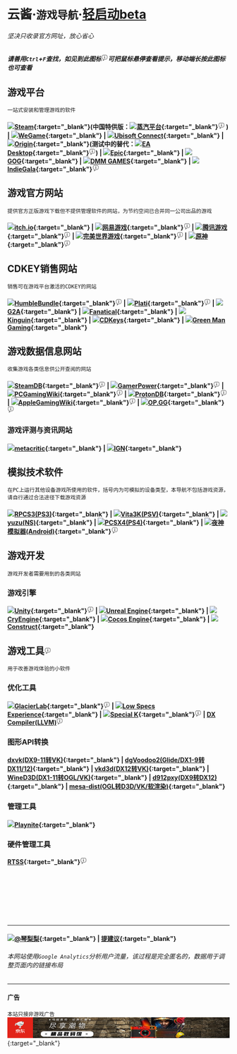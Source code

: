 # 云酱·`游戏导航`·[轻启动beta](SilentLaunch.md)
###### 坚决只收录官方网址，放心省心
##### 请善用`Ctrl`+`F`查找，如见到此图标<img src="res/info.svg" height="15" title="我是一个提示">可把鼠标悬停查看提示，移动端长按此图标也可查看


## 游戏平台
`一站式安装和管理游戏的软件`  
#### <img src="https://store.steampowered.com/favicon.ico" height="20">[Steam](https://store.steampowered.com/){:target="_blank"}(中国特供版：<img src="https://store.steamchina.com/favicon.ico" height="20">[蒸汽平台](https://store.steamchina.com/){:target="_blank"}<img src="res/info.svg" height="15" title="外区Steam账号也可以绑定蒸汽平台享受国区特价，跨区省钱两不误"> ) | <img src="https://www.wegame.com.cn/favicon.ico" height="20">[WeGame](https://www.wegame.com.cn/){:target="_blank"} | <img src="https://ubistatic-a.akamaihd.net/0123/PROD/static/images/favicon.svg" height="20">[Ubisoft Connect](https://ubisoftconnect.com/){:target="_blank"} | <img src="https://www.origin.com/favicon.ico" height="20">[Origin](https://www.origin.com/){:target="_blank"}(测试中的替代：<img src="https://media.contentapi.ea.com/content/dam/eacom/en-us/common/october-ea-ring.png" height="20">[EA Desktop](https://www.ea.com/ea-app-beta){:target="_blank"}<img src="res/info.svg" height="15" title="这玩意现在不大稳定，不推荐">) | <img src="https://marketplace-website-node-launcher-prod.ol.epicgames.com/ue/marketplace/static/logo-epic.svg" height="20">[Epic](https://www.epicgames.com/){:target="_blank"} | <img src="https://www.gog.com/favicon.ico" height="20">[GOG](https://www.gog.com/){:target="_blank"} | <img src="https://p.dmm.com/p/general/favicon.ico" height="20">[DMM GAMES](http://www.dmm.com/netgame/top/guide/playerguide_html/=/ch_navi=/){:target="_blank"} | <img src="https://www.indiegalacdn.com/website/commons/logo/logo-dark.png" height="20">[IndieGala](https://www.indiegala.com/){:target="_blank"}<img src="res/info.svg" height="15" title="虽然该网站也售卖CDKEY，但其提供了一个独立于其他平台的客户端软件">   


## 游戏官方网站
`提供官方正版游戏下载但不提供管理软件的网站，为节约空间已合并同一公司出品的游戏`  
#### <img src="https://itch.io/favicon.ico" height="20">[itch.io](https://itch.io/){:target="_blank"} | <img src="https://dingyue.ws.126.net/2020/0612/84eaeb19p00qbt1jk000vc0008g008gm.png" height="20">[网易游戏](https://game.163.com/){:target="_blank"}<img src="res/info.svg" height="15" title="页面右上角有游戏列表，巧用Ctrl+F快速查找"> | <img src="https://game.qq.com/favicon.ico" height="20">[腾讯游戏](https://game.qq.com/web201910/introduce.html){:target="_blank"}<img src="res/info.svg" height="15" title="大部分腾讯游戏独立下载都会捆绑WeGame，建议直接下载WeGame"> | <img src="https://games.wanmei.com/favicon.ico" height="20">[完美世界游戏](https://games.wanmei.com/){:target="_blank"}<img src="res/info.svg" height="15" title="点击顶栏游戏展开全部游戏列表，完美电竞平台也从这里下载，CSGO和DOTA2国服请去蒸汽平台下载"> | <img src="https://ys.mihoyo.com/main/favicon.ico" height="20">[原神](https://ys.mihoyo.com/main/){:target="_blank"}<img src="res/info.svg" height="15" title="使用Epic安装也是可以的">  


## CDKEY销售网站
`销售可在游戏平台激活的CDKEY的网站`
#### <img src="https://humblebundle-a.akamaihd.net/static/hashed/46cf2ed85a0641bfdc052121786440c70da77d75.png" height="20">[HumbleBundle](https://www.humblebundle.com/){:target="_blank"}<img src="res/info.svg" height="15" title="该网站同时也独立提供正版游戏的下载"> | <img src="https://plati.ru/favicon.ico" height="20">[Plati](https://plati.ru/){:target="_blank"}<img src="res/info.svg" height="15" title="支持支付宝。该网站也提供游戏账号交易，请认真辨别是CDKEY还是账号！"> | <img src="https://www.g2a.com/static/assets/apple-touch-icon.png" height="20">[G2A](https://www.g2a.com/){:target="_blank"} | <img src="https://cdn.fanatical.com/production/icons/android-chrome-192x192.png" height="20">[Fanatical](https://www.fanatical.com/){:target="_blank"} | <img src="https://static.kinguin.net/madka/7.104.2/images/icons/icon_180x180.png" height="20">[Kinguin](https://www.kinguin.net/){:target="_blank"} | <img src="https://cdn.cdkeys.com/media/favicon/default/cdkeys_fav.jpg" height="20">[CDKeys](https://www.cdkeys.com/){:target="_blank"} | <img src="https://images.greenmangaming.com/static/favicon.ico" height="20">[Green Man Gaming](https://www.greenmangaming.com/){:target="_blank"}  


## 游戏数据信息网站
`收集游戏各类信息供公开查阅的网站`
#### <img src="https://steamdb.info/favicon.ico" height="20">[SteamDB](https://steamdb.info/){:target="_blank"}<img src="res/info.svg" height="15" title="提供Steam平台的各类游戏数据"> | <img src="https://www.gamerpower.com/favicon/apple-touch-icon.png" height="20">[GamerPower](https://www.gamerpower.com/){:target="_blank"}<img src="res/info.svg" height="15" title="提供游戏限免资讯"> | <img src="https://static.pcgamingwiki.com/favicons/pcgamingwiki.png" height="20">[PCGamingWiki](https://www.pcgamingwiki.com/wiki/Home){:target="_blank"}<img src="res/info.svg" height="15" title="提供游戏运行疑难解答，包括优化技巧"> | <img src="https://www.protondb.com/sites/protondb/images/favicon.ico" height="20">[ProtonDB](https://www.protondb.com/){:target="_blank"}<img src="res/info.svg" height="15" title="提供Proton游戏兼容性数据"> | <img src="https://static.pcgamingwiki.com/favicons/applegamingwiki.png" height="20">[AppleGamingWiki](https://www.applegamingwiki.com/wiki/Home){:target="_blank"}<img src="res/info.svg" height="15" title="提供Apple Silicon芯片的游戏兼容性数据"> | <img src="https://www.op.gg/favicon.ico?5" height="20">[OP.GG](https://www.op.gg/){:target="_blank"}<img src="res/info.svg" height="15" title="提供LOL数据和资讯">  

### 游戏评测与资讯网站
#### <img src="https://www.metacritic.com/MC_favicon.png" height="20">[metacritic](https://www.metacritic.com/game){:target="_blank"} | <img src="https://kraken.ignimgs.com/favicon.ico" height="20">[IGN](https://www.ign.com/){:target="_blank"}  


## 模拟技术软件
`在PC上运行其他设备游戏所使用的软件，括号内为可模拟的设备类型，本导航不包括游戏资源，请自行通过合法途径下载游戏资源`
#### <img src="https://rpcs3.net/img/meta/favicon/196.png" height="20">[RPCS3(PS3)](https://rpcs3.net/){:target="_blank"}   | <img src="https://vita3k.org/favicon.ico" height="20">[Vita3K(PSV)](https://vita3k.org/){:target="_blank"} | <img src="https://yuzu-emu.org/favicon.ico" height="20">[yuzu(NS)](https://yuzu-emu.org/){:target="_blank"}   | <img src="https://github.com/ps4emurepo.png?s=20" height="20">[PCSX4(PS4)](https://pcsx4.com/){:target="_blank"} | <img src="https://res02.noxgroup.com/noxplayer/2021/09/static/img/images/92d64a31.png" height="20">[夜神模拟器(Android)](https://en.bignox.com/){:target="_blank"}<img src="res/info.svg" height="15" title="英文版没广告，别切回中文">  


## 游戏开发
`游戏开发者需要用到的各类网站`
### 游戏引擎
#### <img src="https://store.unity.com/themes/store/build/images/ui/unity-logo-black.svg" height="20">[Unity](https://unity.com/){:target="_blank"}<img src="res/info.svg" height="15" title="请不要使用中国大陆IP访问以免下到广告特供版"> | <img src="https://docs.unrealengine.com/4.27/Include/Images/site_icon.png" height="20">[Unreal Engine](https://www.unrealengine.com/){:target="_blank"} | <img src="https://www.cryengine.com/favicon.ico" height="20">[CryEngine](https://www.cryengine.com/){:target="_blank"} | <img src="https://www.cocos.com/wp-content/themes/cocos_en/image/apple-touch-icon.png" height="20">[Cocos Engine](https://www.cocos.com/){:target="_blank"} | <img src="https://construct-static.com/images/v931/r/global/construct-3-logo_v43.png" height="20">[Construct](https://www.construct.net/){:target="_blank"}  


## 游戏工具<img src="res/info.svg" height="15" title="你还可以去PCGamingWiki寻找更多实用的工具">
`用于改善游戏体验的小软件`
### 优化工具
#### <img src="https://github.com/qinlili23333.png?s=80" height="20">[GlacierLab](https://glacier.qinlili.bid){:target="_blank"}<img src="res/info.svg" height="15" title="由琴梨梨建立的专注游戏优化的组织，坚持绝对开源"> | <img src="https://ragnotechpowered.com/assets/img/apple-touch-icon.png" height="20">[Low Specs Experience](https://ragnotechpowered.com/){:target="_blank"} | <img src="https://discourse.differentk.fyi/uploads/default/optimized/1X/7e6895cbab12ff2ad7b446f1af5267deea981861_2_32x32.png" height="20">[Special K](https://discourse.differentk.fyi/){:target="_blank"}<img src="res/info.svg" height="15" title="该工具需要注入游戏，无法用于在线游戏"> | [DX Compiler(LLVM)](https://github.com/microsoft/DirectXShaderCompiler)<img src="res/info.svg" height="15" title="32位版本请去琴梨梨Fork的仓库找，该工具使用有难度，已知和CEF与RTSS有兼容问题"> 

### 图形API转换
#### [dxvk(DX9-11转VK)](https://github.com/doitsujin/dxvk){:target="_blank"} | [dgVoodoo2(Glide/DX1-9转DX11/12)](http://dege.freeweb.hu/dgVoodoo2/){:target="_blank"} | [vkd3d(DX12转VK)](https://github.com/HansKristian-Work/vkd3d-proton){:target="_blank"} | [WineD3D(DX1-11转OGL/VK)](https://fdossena.com/?p=wined3d/index.frag){:target="_blank"} | [d912pxy(DX9转DX12)](https://github.com/megai2/d912pxy){:target="_blank"} | [mesa-dist(OGL转D3D/VK/软渲染)](https://github.com/pal1000/mesa-dist-win/){:target="_blank"}  

### 管理工具
#### <img src="https://playnite.link/favicon.ico" height="20">[Playnite](https://playnite.link/){:target="_blank"}  

### 硬件管理工具
#### [RTSS](https://www.guru3d.com/files-details/rtss-rivatuner-statistics-server-download.html){:target="_blank"}<img src="res/info.svg" height="15" title="N卡用户为什么不用驱动自带的Alt+R呢">  

<br>
<br>
<br>
<br>
<br>
<br>

***

#### <img src="https://qinlili.bid/favicon.ico" height="20">[@琴梨梨](https://qinlili.bid){:target="_blank"} | [提建议](https://github.com/GlacierLab/KumoNavigate/issues/new){:target="_blank"}

###### 本网站使用`Google Analytics`分析用户流量，该过程是完全匿名的，数据用于调整页面内的链接布局  

***

#### 广告
`本站只接非游戏广告`
[![京东广告](AD/JDAD.jpg)](https://union-click.jd.com/jdc?e=&p=JF8BAJgJK1olXDYDZBoCUBVIMzZNXhpXVhgcFgcZVBsIWDoXSQVJQzZxHwM8bi5LZw8KfQwRLRhVAAM7cw5nD2M4G1kdXA4HZF1cCUISBWcAHFslbQYBZBUzCXsUAm4PGFoRWQIAZF5aCksRB20JElMVVA8yU15UOAsTBmkIGVwJWQMGXFtbOHsnAF84K1olXjZdEAMAOEkWAmsBKw){:target="_blank"}


